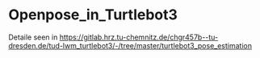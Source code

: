 # Openpose_in_Turtlebot3

Detaile seen in https://gitlab.hrz.tu-chemnitz.de/chgr457b--tu-dresden.de/tud-lwm_turtlebot3/-/tree/master/turtlebot3_pose_estimation
